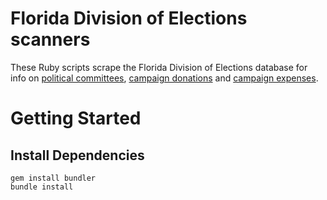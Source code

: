# Florida Division of Elections scanners
These Ruby scripts scrape the Florida Division of Elections database for info on [political committees](http://election.dos.state.fl.us/committees/ComLkup.asp), [campaign donations](http://election.dos.state.fl.us/campaign-finance/contrib.asp) and [campaign expenses](http://election.dos.state.fl.us/campaign-finance/expend.asp).


# Getting Started 

## Install Dependencies

```
gem install bundler
bundle install
```